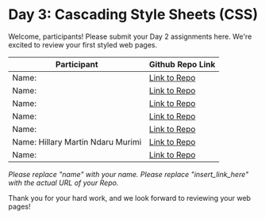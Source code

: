 # Day 3: Cascading Style Sheets (CSS)

Welcome, participants! Please submit your Day 2 assignments here. We're excited to review your first styled web pages.

| Participant | Github Repo Link                 |
| ----------- | -------------------------------- |
| Name:       | [Link to Repo](insert_link_here) |
| Name:       | [Link to Repo](insert_link_here) |
| Name:       | [Link to Repo](insert_link_here) |
| Name:       | [Link to Repo](insert_link_here) |
| Name:       | [Link to Repo](insert_link_here) |
| Name:  Hillary Martin Ndaru Murimi     | [Link to Repo](https://github.com/murimzz1/Ses-Web-Day3) |
| Name:       | [Link to Repo](insert_link_here) |

_Please replace "name" with your name._
_Please replace "insert_link_here" with the actual URL of your Repo._

Thank you for your hard work, and we look forward to reviewing your web pages!
